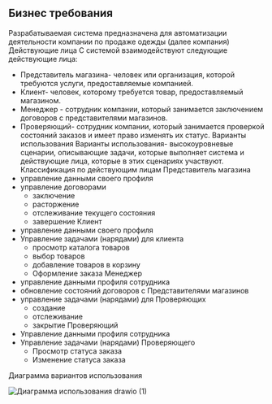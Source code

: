 ## ﻿Бизнес требования
 
Разрабатываемая система предназначена для автоматизации деятельности компании по продаже одежды (далее компания)
Действующие лица
С системой взаимодействуют следующие действующие лица:
* Представитель магазина- человек или организация, которой требуются услуги, предоставляемые компанией.
* Клиент- человек, которому требуется товар, предоставляемый магазином.
* Менеджер - сотрудник компании, который занимается заключением договоров с представителями магазинов. 
* Проверяющий- сотрудник компании, который занимается проверкой состояний заказов и имеет право изменять их статус.
Варианты использования
Варианты использования- высокоуровневые сценарии, описывающие задачи, которые выполняет система и действующие лица, которые в этих сценариях участвуют.
Классификация по действующим лицам
Представитель магазина
* управление данными своего профиля
* управление договорами
   * заключение
   * расторжение
   * отслеживание текущего состояния
   * завершение
Клиент
* управление данными своего профиля
* Управление задачами (нарядами) для клиента
   * просмотр каталога товаров
   * выбор товаров
   * добавление товаров в корзину
   * Оформление заказа
Менеджер
* управление данными профиля сотрудника
* обновление состояний договоров с Представителями магазинов
* управление задачами (нарядами) для Проверяющих
   * создание
   * отслеживание
   * закрытие
Проверяющий
* Управление данными профиля сотрудника
* Управление задачами (нарядами) Проверяющего
   * Просмотр статуса заказа
   * Изменение статуса заказа


Диаграмма вариантов использования

![Диаграмма использования drawio (1)](https://github.com/liyayunusova/internet_technologies/assets/55926224/9bb5a034-d311-421d-9cb1-9308a6b004d8)

